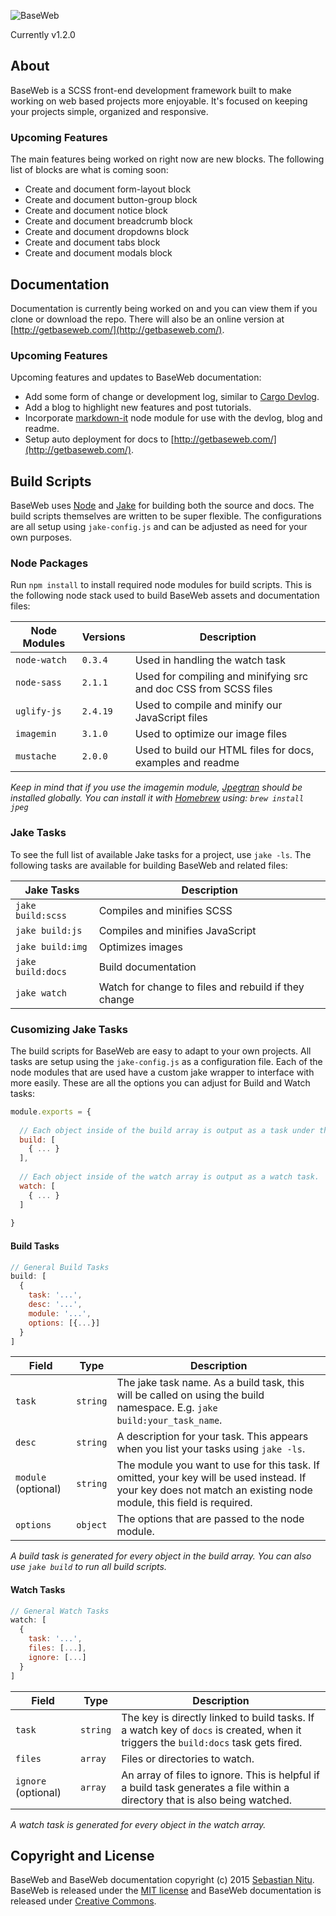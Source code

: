 ![BaseWeb](http://f.cl.ly/items/201U3Y1g0c2M1u1Z3i0n/baseweb-banner.png "BaseWeb — A fresh front-end development framework.")

Currently v1.2.0

## About
BaseWeb is a SCSS front-end development framework built to make working on web based projects more enjoyable. It&#39;s focused on keeping your projects simple, organized and responsive.

### Upcoming Features
The main features being worked on right now are new blocks. The following list of blocks are what is coming soon:

* Create and document form-layout block
* Create and document button-group block
* Create and document notice block
* Create and document breadcrumb block
* Create and document dropdowns block
* Create and document tabs block
* Create and document modals block

## Documentation
Documentation is currently being worked on and you can view them if you clone or download the repo. There will also be an online version at [http://getbaseweb.com/](http://getbaseweb.com/).

### Upcoming Features
Upcoming features and updates to BaseWeb documentation:

* Add some form of change or development log, similar to [Cargo Devlog](http://cargocollective.com/devlog).
* Add a blog to highlight new features and post tutorials.
* Incorporate [markdown-it](https://www.npmjs.com/package/markdown-it) node module for use with the devlog, blog and readme.
* Setup auto deployment for docs to [http://getbaseweb.com/](http://getbaseweb.com/).

## Build Scripts

BaseWeb uses [Node](https://nodejs.org/) and [Jake](http://jakejs.com/) for building both the source and docs. The build scripts themselves are written to be super flexible. The configurations are all setup using `jake-config.js` and can be adjusted as need for your own purposes.

### Node Packages
Run `npm install` to install required node modules for build scripts. This is the following node stack used to build BaseWeb assets and documentation files:

| Node Modules   | Versions   | Description |
|----------------|------------|-------------|
| `node-watch`   | `0.3.4`    | Used in handling the watch task |
| `node-sass`    | `2.1.1`    | Used for compiling and minifying src and doc CSS from SCSS files |
| `uglify-js`    | `2.4.19`   | Used to compile and minify our JavaScript files |
| `imagemin`     | `3.1.0`    | Used to optimize our image files |
| `mustache`     | `2.0.0`    | Used to build our HTML files for docs, examples and readme |

*Keep in mind that if you use the imagemin module, [Jpegtran](http://jpegclub.org/jpegtran/) should be installed globally. You can install it with [Homebrew](http://brew.sh/) using: `brew install jpeg`*

### Jake Tasks
To see the full list of available Jake tasks for a project, use `jake -ls`. The following tasks are available for building BaseWeb and related files:

| Jake Tasks        | Description                                          |
|-------------------|------------------------------------------------------|
| `jake build:scss` | Compiles and minifies SCSS                           |
| `jake build:js`   | Compiles and minifies JavaScript                     |
| `jake build:img`  | Optimizes images                                     |
| `jake build:docs` | Build documentation                                  |
| `jake watch`      | Watch for change to files and rebuild if they change |

### Cusomizing Jake Tasks
The build scripts for BaseWeb are easy to adapt to your own projects. All tasks are setup using the `jake-config.js` as a configuration file. Each of the node modules that are used have a custom jake wrapper to interface with more easily. These are all the options you can adjust for Build and Watch tasks:

```js
module.exports = {
  
  // Each object inside of the build array is output as a task under the namespace 'build'.
  build: [
    { ... }
  ],
  
  // Each object inside of the watch array is output as a watch task.
  watch: [
    { ... }
  ]
  
}
```

#### Build Tasks

```js
// General Build Tasks
build: [
  {
    task: '...',
    desc: '...',
    module: '...',
    options: [{...}]
  }
]
```

| Field | Type | Description |
|-------|------|-------------|
| `task` | `string` | The jake task name. As a build task, this will be called on using the build namespace. E.g. `jake build:your_task_name`. |
| `desc` | `string` | A description for your task. This appears when you list your tasks using `jake -ls`. |
| `module` (optional) | `string` | The module you want to use for this task. If omitted, your key will be used instead. If your key does not match an existing node module, this field is required. |
| `options` | `object` | The options that are passed to the node module. |

*A build task is generated for every object in the build array. You can also use `jake build` to run all build scripts.*

#### Watch Tasks

```js
// General Watch Tasks
watch: [
  {
    task: '...',
    files: [...],
    ignore: [...]
  }
]
```

| Field | Type | Description |
|-------|------|-------------|
| `task` | `string` | The key is directly linked to build tasks. If a watch key of `docs` is created, when it triggers the `build:docs` task gets fired. |
| `files` | `array` | Files or directories to watch. |
| `ignore` (optional) | `array` | An array of files to ignore. This is helpful if a build task generates a file within a directory that is also being watched. |

*A watch task is generated for every object in the watch array.*

## Copyright and License

BaseWeb and BaseWeb documentation copyright (c) 2015 [Sebastian Nitu](http://sebnitu.com). BaseWeb is released under the [MIT license](https://github.com/sebnitu/BaseWeb/blob/master/LICENSE) and BaseWeb documentation is released under [Creative Commons](https://github.com/sebnitu/BaseWeb/blob/master/docs/LICENSE).